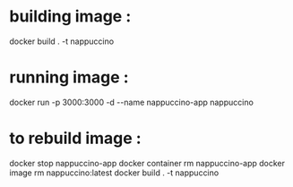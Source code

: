 # building image :
docker build . -t nappuccino

# running image :
docker run -p 3000:3000 -d --name nappuccino-app  nappuccino 

# to rebuild image :
docker stop nappuccino-app
docker container rm nappuccino-app
docker image rm nappuccino:latest
docker build . -t nappuccino